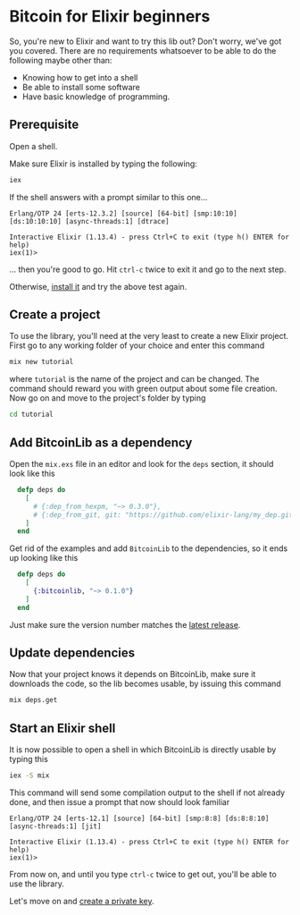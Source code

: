 # Bitcoin for Elixir beginners

So, you're new to Elixir and want to try this lib out? Don't worry, we've got you covered. 
There are no requirements whatsoever to be able to do the following maybe other than:

- Knowing how to get into a shell
- Be able to install some software
- Have basic knowledge of programming.


## Prerequisite

Open a shell.

Make sure Elixir is installed by typing the following:

```bash
iex
```

If the shell answers with a prompt similar to this one...

```
Erlang/OTP 24 [erts-12.3.2] [source] [64-bit] [smp:10:10] [ds:10:10:10] [async-threads:1] [dtrace]

Interactive Elixir (1.13.4) - press Ctrl+C to exit (type h() ENTER for help)
iex(1)>
```

... then you're good to go. Hit `ctrl-c` twice to exit it and go to the next step.

Otherwise, [install it](https://elixir-lang.org/install.html) and try the above test again.

## Create a project

To use the library, you'll need at the very least to create a new Elixir project. First go to
any working folder of your choice and enter this command

```bash
mix new tutorial
```

where `tutorial` is the name of the project and can be changed. The command should reward you with
green output about some file creation. Now go on and move to the project's folder by typing

```bash
cd tutorial
```

## Add BitcoinLib as a dependency

Open the `mix.exs` file in an editor and look for the `deps` section, it should look like this

```elixir
  defp deps do
    [
      # {:dep_from_hexpm, "~> 0.3.0"},
      # {:dep_from_git, git: "https://github.com/elixir-lang/my_dep.git", tag: "0.1.0"}
    ]
  end
```

Get rid of the examples and add `BitcoinLib` to the dependencies, so it ends up looking like this

```elixir
  defp deps do
    [
      {:bitcoinlib, "~> 0.1.0"}
    ]
  end
```

Just make sure the version number matches the [latest release](https://github.com/RooSoft/bitcoinlib/releases).

## Update dependencies

Now that your project knows it depends on BitcoinLib, make sure it downloads the code, so the lib
becomes usable, by issuing this command

```bash
mix deps.get
```

## Start an Elixir shell

It is now possible to open a shell in which BitcoinLib is directly usable by typing this

```bash
iex -S mix
```

This command will send some compilation output to the shell if not already done, and then issue
a prompt that now should look familiar

```
Erlang/OTP 24 [erts-12.1] [source] [64-bit] [smp:8:8] [ds:8:8:10] [async-threads:1] [jit]

Interactive Elixir (1.13.4) - press Ctrl+C to exit (type h() ENTER for help)
iex(1)>
```

From now on, and until you type `ctrl-c` twice to get out, you'll be able to use the library.

Let's move on and [create a private key](https://hexdocs.pm/bitcoinlib/guides/tutorial-private-key.html).